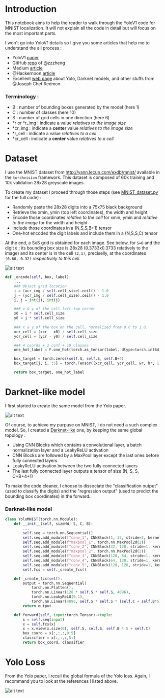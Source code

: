 # Introduction
This notebook aims to help the reader to walk through the YoloV1 code for MNIST localization. It will not explain all the code in detail but will focus on the most important parts.

I won't go into YoloV1 details so I give you some articles that help me to understand the all process :
* YoloV1 [paper](https://arxiv.org/pdf/1506.02640.pdf)
* GitHub [repo](https://github.com/zzzheng/pytorch-yolo-v1) of @zzzheng
* Medium [article](https://medium.com/mlearning-ai/object-detection-explained-yolo-v1-fb4bcd3d87a1)
* @Hackernoon [article](https://hackernoon.com/understanding-yolo-f5a74bbc7967)
* Excellent [web page](https://pjreddie.com/darknet/yolo/) about Yolo, Darknet models, and other stuffs from @Joseph Chet Redmon

### Terminology :
* B : number of bounding boxes generated by the model (here 1)
* C : number of classes (here 10)
* S : number of grid cells in one direction (here 6)
* \*r or \*r_img : indicate a value *relatives to the image size*
* \*cr_img : indicate a **center** value *relatives to the image size*
* \*r_cell : indicate a value *relatives to a cell*
* \*cr_cell : indicate a **center** value *relatives to a cell*

# Dataset
I use the MNIST dataset from http://yann.lecun.com/exdb/mnist/ available in the `torchvision` framework. This dataset is composed of 60k training and 10k validation 28x28 greyscale images. 

To create my dataset I proceed through those steps (see [MNIST_dataset.py](https://github.com/ThOpaque/Food_Recognition/blob/main/WarmingUp_with_MNIST/MNIST_dataset.py) for the full code) :
* Randomly paste the 28x28 digits into a 75x75 black background
* Retrieve the xmin, ymin (top left coordinates), the width and height
* Encode those coordinates *relative to the cell* for xmin, ymin and *relative to the image* for the width and height
* Include those coordinates in a (N,S,S,B+1) tensor
* One-hot encoded the digit labels and include them in a (N,S,S,C) tensor

At the end, a SxS grid is obtained for each image. See below, for `S=6` and the digit `0` : its bounding box size is 28x28 (0.3733x0.3733 relatively to the image) and its center is in the cell `(2,1)`, preciselly, at the coordinates `(0.60, 0.32)` *respectively to this cell*.  

![alt text](https://github.com/ThOpaque/Food_Recognition/blob/main/WarmingUp_with_MNIST/results/img_utils/example_SxSgrid_digit0.png)


```python
def _encode(self, box, label):    
    ...
    ### Object grid location
    i = (xcr_img / self.cell_size).ceil() - 1.0
    j = (ycr_img / self.cell_size).ceil() - 1.0
    i, j = int(i), int(j)

    ### x & y of the cell left-top corner
    x0 = i * self.cell_size
    y0 = j * self.cell_size
    
    ### x & y of the box on the cell, normalized from 0.0 to 1.0.
    xcr_cell = (xcr - x0) / self.cell_size
    ycr_cell = (ycr - y0) / self.cell_size

    ### 4 coords + 1 conf + 10 classes
    one_hot_label = F.one_hot(torch.as_tensor(label, dtype=torch.int64), self.C)

    box_target = torch.zeros(self.S, self.S, self.B+4)
    box_target[j, i, :5] = torch.Tensor([xcr_cell, ycr_cell, wr, hr, 1.])

    return box_target, one_hot_label 
```

# Darknet-like model
I first started to create the same model from the Yolo paper. 

![alt text](https://github.com/ThOpaque/Food_Recognition/tree/main/WarmingUp_with_MNIST/img_utils/yolo_architecture.png)

Of course, to achieve my purpuse on MNIST, I do not need a such complex model. So, I created a [Darknet-like](https://github.com/ThOpaque/Food_Recognition/blob/main/WarmingUp_with_MNIST/Darknet_like.py) one, by keeping the same global topology :
- Using CNN Blocks which contains a convolutional layer, a batch normalization layer and a LeakyReLU activation
- CNN Blocks are followed by a MaxPool layer except the last ones before fully connected layers
- LeakyReLU activation between the two fully connected layers
- The last fully connected layer outputs a tensor of size (N, S, S, C+B+4+1)

To make the code cleaner, I choose to dissociate the "classification output" (used to classify the digits) and the "regression output" (used to predict the bounding box coordinates) in the forward. 

### Darknet-like model
```python
class YoloMNIST(torch.nn.Module):
    def __init__(self, sizeHW, S, C, B):
        ...
        self.seq = torch.nn.Sequential()        
        self.seq.add_module(f"conv_1", CNNBlock(1, 32, stride=2, kernel_size=7, padding=2))
        self.seq.add_module(f"maxpool_1", torch.nn.MaxPool2d(2))
        self.seq.add_module(f"conv_2", CNNBlock(32, 128, stride=1, kernel_size=3, padding=0))
        self.seq.add_module(f"maxpool_2", torch.nn.MaxPool2d(2))
        self.seq.add_module(f"conv_3", CNNBlock(128, 64, stride=1, kernel_size=1, padding=0))
        self.seq.add_module(f"conv_4", CNNBlock(64, 128, stride=1, kernel_size=3, padding=0))
        self.seq.add_module(f"conv_5", CNNBlock(128, 128, stride=1, kernel_size=3, padding=1))
        self.fcs = self._create_fcs()

    def _create_fcs(self):
        output = torch.nn.Sequential(
            torch.nn.Flatten(),
            torch.nn.Linear(128 * self.S * self.S, 4096),
            torch.nn.LeakyReLU(0.1),
            torch.nn.Linear(4096, self.S * self.S * (self.C + self.B*5)))
        return output

    def forward(self, input:torch.Tensor)->tuple:
        x = self.seq(input)
        x = self.fcs(x)
        x = x.view(x.size(0), self.S, self.S, self.B * 5 + self.C)
        box_coord = x[:,:,:,0:5]
        classifier = x[:,:,:,5:]
        return box_coord, classifier
```

# Yolo Loss
From the Yolo paper, I recall the global formula of the Yolo loss. Again, I recommand you to look at the references I listed above.

![alt text](https://github.com/ThOpaque/Food_Recognition/tree/main/WarmingUp_with_MNIST/img_utils/yolo_loss.png)
